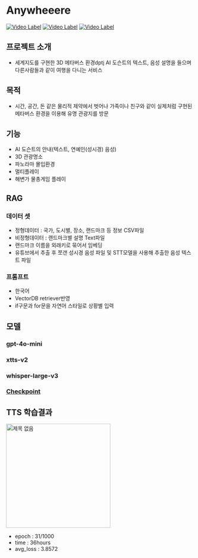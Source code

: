 # Anywheeere
[![Video Label](http://img.youtube.com/vi/GK6W1SRfdPQ/0.jpg)](https://youtu.be/GK6W1SRfdPQ)
[![Video Label](http://img.youtube.com/vi/IXJcxbPJsgg/0.jpg)](https://youtu.be/IXJcxbPJsgg)
[![Video Label](http://img.youtube.com/vi/kq1_X9uVbyc/0.jpg)](https://youtu.be/kq1_X9uVbyc)

## 프로젝트 소개
- 세계지도를 구현한 3D 메타버스 환경dptj  AI 도슨트의 텍스트, 음성 설명을 들으며 다른사람들과 같이 여행을 다니는 서비스 

## 목적
- 시간, 공간, 돈 같은 물리적 제약에서 벗어나 가족이나 친구와 같이 실제처럼 구현된 메타버스 환경을 이용해 유명 관광지를 방문

## 기능
- AI 도슨트의 안내(텍스트, 연예인(성시경) 음성)
- 3D 관광명소
- 파노라마 몰입환경
- 멀티플레이
- 해변가 물총게임 플레이

## RAG
### 데이터 셋
- 정형데이터 : 국가, 도시별, 장소, 랜드마크 등 정보 CSV파일
- 비정형데이터 : 랜드마크별 설명 Text파일
- 랜드마크 이름을 외래키로 묶어서 임베딩
- 유튜브에서 추출 후 쪼갠 성시경 음성 파일 및 STT모델을 사용해 추출한 음성 텍스트 파일

### 프롬프트
- 한국어
- VectorDB retriever반영
- if구문과 for문을 자연어 스타일로 상황별 입력

## 모델 
### gpt-4o-mini
### xtts-v2
### whisper-large-v3
### [Checkpoint](https://drive.google.com/file/d/1HHtytkTBMaO8LEtEK4xNvAgEgjn8vtrs/view?usp=sharing)

## TTS 학습결과
<img width="280" alt="제목 없음" src="https://github.com/user-attachments/assets/5e49061f-5b3a-45a8-9664-0df9f3025f72">

- epoch : 31/1000
- time : 36hours
- avg_loss : 3.8572
